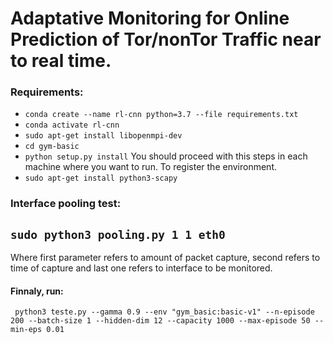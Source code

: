 # Adaptative Monitoring for Online Prediction of Tor/nonTor Traffic near to real time.
### Requirements:

* ```conda create --name rl-cnn python=3.7 --file requirements.txt```
* ```conda activate rl-cnn```
* ```sudo apt-get install libopenmpi-dev```
* ```cd gym-basic```
* ```python setup.py install``` You should proceed with this steps in each machine where you want to run. To register the environment.
* ```sudo apt-get install python3-scapy```

### Interface pooling test:

## ```sudo python3 pooling.py 1 1 eth0``` 
Where first parameter refers to amount of packet capture, second refers to time of capture and last one refers to interface to be monitored.


#### Finnaly, run:

     python3 teste.py --gamma 0.9 --env "gym_basic:basic-v1" --n-episode 200 --batch-size 1 --hidden-dim 12 --capacity 1000 --max-episode 50 --min-eps 0.01
